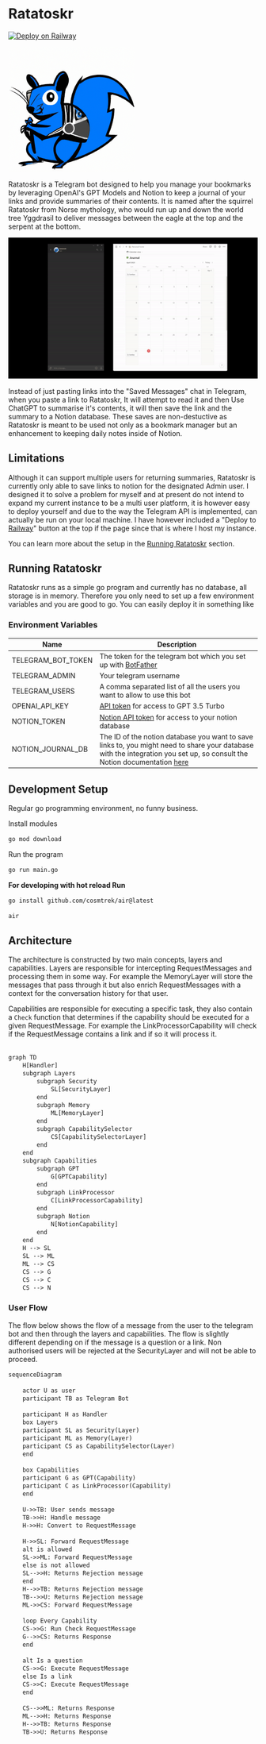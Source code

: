 # Ratatoskr

[![Deploy on Railway](https://railway.app/button.svg)](https://railway.app/template/nYYnER?referralCode=JU48xV)


![Ratatoskr logo](./docs/logo-256.png)


Ratatoskr is a Telegram bot designed to help you manage your bookmarks by leveraging OpenAI's GPT Models and Notion to keep a journal of your links and provide summaries of their contents. It is named after the squirrel Ratatoskr from Norse mythology, who would run up and down the world tree Yggdrasil to deliver messages between the eagle at the top and the serpent at the bottom.

![Ratataoskr demo gif](./docs/demo.gif)

Instead of just pasting links into the "Saved Messages" chat in Telegram, when you paste a link to Ratatoskr, It will attempt to read it and then Use ChatGPT to summarise it's contents, it will then save the link and the summary to a Notion database. These saves are non-destuctive as Ratatoskr is meant to be used not only as a bookmark manager but an enhancement to keeping daily notes inside of Notion.

## Limitations
Although it can support multiple users for returning summaries, Ratatoskr is currently only able to save links to notion for the designated Admin user. I designed it to solve a problem for myself and at present do not intend to expand my current instance to be a multi user platform, it is however easy to deploy yourself and due to the way the Telegram API is implemented, can actually be run on your local machine. I have however included a "Deploy to [Railway](https://railway.app?referralCode=JU48xV)" button at the top if the page since that is where I host my instance.

You can learn more about the setup in the [Running Ratatoskr](#running-ratatoskr) section.


## Running Ratatoskr
Ratatoskr runs as a simple go program and currently has no database, all storage is in memory. Therefore you only need to set up a few environment variables and you are good to go. You can easily deploy it in something like 
### Environment Variables
| Name | Description |
| --- | --- | 
| TELEGRAM_BOT_TOKEN | The token for the telegram bot which you set up with [BotFather](https://t.me/BotFather) |
| TELEGRAM_ADMIN | Your telegram username |
| TELEGRAM_USERS | A comma separated list of all the users you want to allow to use this bot |
| OPENAI_API_KEY | [API token](https://platform.openai.com/account/api-keys) for access to GPT 3.5 Turbo |
| NOTION_TOKEN | [Notion API token](https://www.notion.so/my-integrations) for access to your notion database |
| NOTION_JOURNAL_DB | The ID of the notion database you want to save links to, you might need to share your database with the integration you set up, so consult the Notion documentation [here](https://developers.notion.com/docs/create-a-notion-integration#step-2-share-a-database-with-your-integration) |


## Development Setup
Regular go programming environment, no funny business.

Install modules
```sh
go mod download
```

Run the program 
```sh
go run main.go
```


**For developing with hot reload Run**
```sh
go install github.com/cosmtrek/air@latest
```

```sh
air
```



## Architecture
The architecture is constructed by two main concepts, layers and capabilities. Layers are responsible for intercepting RequestMessages and processing them in some way. For example the MemoryLayer will store the messages that pass through it but also enrich RequestMessages with a context for the conversation history for that user.

Capabilities are responsible for executing a specific task, they also contain a `Check` function that determines if the capability should be executed for a given RequestMessage. For example the LinkProcessorCapability will check if the RequestMessage contains a link and if so it will process it. 

```mermaid

graph TD
    H[Handler]
    subgraph Layers
        subgraph Security
            SL[SecurityLayer]
        end
        subgraph Memory
            ML[MemoryLayer]
        end
        subgraph CapabilitySelector
            CS[CapabilitySelectorLayer]
        end
    end
    subgraph Capabilities
        subgraph GPT
            G[GPTCapability]
        end
        subgraph LinkProcessor
            C[LinkProcessorCapability]
        end
        subgraph Notion
            N[NotionCapability]
        end
    end
    H --> SL
    SL --> ML
    ML --> CS
    CS --> G
    CS --> C
    CS --> N

```


### User Flow

The flow below shows the flow of a message from the user to the telegram bot and then through the layers and capabilities. The flow is slightly different depending on if the message is a question or a link. Non authorised users will be rejected at the SecurityLayer and will not be able to proceed.


```mermaid
sequenceDiagram

    actor U as user
    participant TB as Telegram Bot

    participant H as Handler
    box Layers
    participant SL as Security(Layer)
    participant ML as Memory(Layer)
    participant CS as CapabilitySelector(Layer)
    end

    box Capabilities
    participant G as GPT(Capability)
    participant C as LinkProcessor(Capability)
    end

    U->>TB: User sends message
    TB->>H: Handle message
    H->>H: Convert to RequestMessage

    H->>SL: Forward RequestMessage
    alt is allowed
    SL->>ML: Forward RequestMessage
    else is not allowed
    SL-->>H: Returns Rejection message
    end
    H-->>TB: Returns Rejection message
    TB-->>U: Returns Rejection message
    ML->>CS: Forward RequestMessage

    loop Every Capability
    CS->>G: Run Check RequestMessage
    G-->>CS: Returns Response
    end

    alt Is a question
    CS->>G: Execute RequestMessage
    else Is a link
    CS->>C: Execute RequestMessage
    end

    CS-->>ML: Returns Response
    ML-->>H: Returns Response
    H-->>TB: Returns Response
    TB->>U: Returns Response
```


